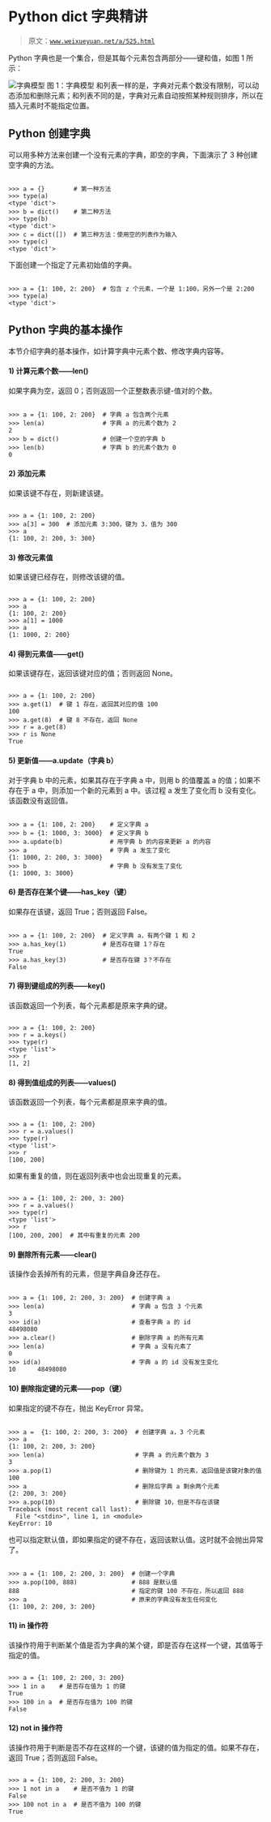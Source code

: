 # Python dict 字典精讲

> 原文：[`www.weixueyuan.net/a/525.html`](http://www.weixueyuan.net/a/525.html)

Python 字典也是一个集合，但是其每个元素包含两部分——键和值，如图 1 所示：

![字典模型](img/c77a72e4f6ed108725eb2f110df38527.png)
图 1：字典模型
和列表一样的是，字典对元素个数没有限制，可以动态添加和删除元素；和列表不同的是，字典对元素自动按照某种规则排序，所以在插入元素时不能指定位置。

## Python 创建字典

可以用多种方法来创建一个没有元素的字典，即空的字典，下面演示了 3 种创建空字典的方法。

```

>>> a = {}        # 第一种方法
>>> type(a)
<type 'dict'>
>>> b = dict()    # 第二种方法
>>> type(b)
<type 'dict'>
>>> c = dict([])  # 第三种方法：使用空的列表作为输入
>>> type(c)
<type 'dict'>
```

下面创建一个指定了元素初始值的字典。

```

>>> a = {1: 100, 2: 200}  # 包含 z 个元素，一个是 1:100，另外一个是 2:200
>>> type(a)
<type 'dict'>
```

## Python 字典的基本操作

本节介绍字典的基本操作，如计算字典中元素个数、修改字典内容等。

#### 1) 计算元素个数——len()

如果字典为空，返回 0；否则返回一个正整数表示键-值对的个数。

```

>>> a = {1: 100, 2: 200}  # 字典 a 包含两个元素
>>> len(a)                # 字典 a 的元素个数为 2
2
>>> b = dict()            # 创建一个空的字典 b
>>> len(b)                # 字典 b 的元素个数为 0
0
```

#### 2) 添加元素

如果该键不存在，则新建该键。

```

>>> a = {1: 100, 2: 200}
>>> a[3] = 300  # 添加元素 3:300，键为 3，值为 300
>>> a
{1: 100, 2: 200, 3: 300}
```

#### 3) 修改元素值

如果该键已经存在，则修改该键的值。

```

>>> a = {1: 100, 2: 200}
>>> a
{1: 100, 2: 200}
>>> a[1] = 1000
>>> a
{1: 1000, 2: 200}
```

#### 4) 得到元素值——get()

如果该键存在，返回该键对应的值；否则返回 None。

```

>>> a = {1: 100, 2: 200}
>>> a.get(1)  # 键 1 存在，返回其对应的值 100
100
>>> a.get(8)  # 键 8 不存在，返回 None
>>> r = a.get(8)
>>> r is None
True
```

#### 5) 更新值——a.update（字典 b）

对于字典 b 中的元素，如果其存在于字典 a 中，则用 b 的值覆盖 a 的值；如果不存在于 a 中，则添加一个新的元素到 a 中。该过程 a 发生了变化而 b 没有变化。该函数没有返回值。

```

>>> a = {1: 100, 2: 200}    # 定义字典 a
>>> b = {1: 1000, 3: 3000}  # 定义字典 b
>>> a.update(b)             # 用字典 b 的内容来更新 a 的内容
>>> a                       # 字典 a 发生了变化
{1: 1000, 2: 200, 3: 3000}
>>> b                       # 字典 b 没有发生了变化
{1: 1000, 3: 3000}
```

#### 6) 是否存在某个键——has_key（键）

如果存在该键，返回 True；否则返回 False。

```

>>> a = {1: 100, 2: 200}  # 定义字典 a，有两个键 1 和 2
>>> a.has_key(1)          # 是否存在键 1？存在
True
>>> a.has_key(3)          # 是否存在键 3？不存在
False
```

#### 7) 得到键组成的列表——key()

该函数返回一个列表，每个元素都是原来字典的键。

```

>>> a = {1: 100, 2: 200}
>>> r = a.keys()
>>> type(r)
<type 'list'>
>>> r
[1, 2]
```

#### 8) 得到值组成的列表——values()

该函数返回一个列表，每个元素都是原来字典的值。

```

>>> a = {1: 100, 2: 200}
>>> r = a.values()
>>> type(r)
<type 'list'>
>>> r
[100, 200]
```

如果有重复的值，则在返回列表中也会出现重复的元素。

```

>>> a = {1: 100, 2: 200, 3: 200}
>>> r = a.values()
>>> type(r)
<type 'list'>
>>> r
[100, 200, 200]  # 其中有重复的元素 200
```

#### 9) 删除所有元素——clear()

该操作会丢掉所有的元素，但是字典自身还存在。

```

>>> a = {1: 100, 2: 200, 3: 200}  # 创建字典 a
>>> len(a)                        # 字典 a 包含 3 个元素
3
>>> id(a)                         # 查看字典 a 的 id
48498080
>>> a.clear()                     # 删除字典 a 的所有元素
>>> len(a)                        # 字典 a 没有元素了
0
>>> id(a)                         # 字典 a 的 id 没有发生变化
10      48498080
```

#### 10) 删除指定键的元素——pop（键）

如果指定的键不存在，抛出 KeyError 异常。

```

>>> a =  {1: 100, 2: 200, 3: 200}  # 创建字典 a，3 个元素
>>> a
{1: 100, 2: 200, 3: 200}
>>> len(a)                         # 字典 a 的元素个数为 3
3
>>> a.pop(1)                       # 删除键为 1 的元素，返回值是该键对象的值
100
>>> a                              # 删除后字典 a 剩余两个元素
{2: 200, 3: 200}
>>> a.pop(10)                      # 删除键 10，但是不存在该键
Traceback (most recent call last):
  File "<stdin>", line 1, in <module>
KeyError: 10
```

也可以指定默认值，即如果指定的键不存在，返回该默认值。这时就不会抛出异常了。

```

>>> a = {1: 100, 2: 200, 3: 200}  # 创建一个字典
>>> a.pop(100, 888)               # 888 是默认值
888                               # 指定的键 100 不存在，所以返回 888
>>> a                             # 原来的字典没有发生任何变化
{1: 100, 2: 200, 3: 200}
```

#### 11) in 操作符

该操作符用于判断某个值是否为字典的某个键，即是否存在这样一个键，其值等于指定的值。

```

>>> a = {1: 100, 2: 200, 3: 200}
>>> 1 in a    # 是否存在值为 1 的键
True
>>> 100 in a  # 是否存在值为 100 的键
False
```

#### 12) not in 操作符

该操作符用于判断是否不存在这样的一个键，该键的值为指定的值。如果不存在，返回 True；否则返回 False。

```

>>> a = {1: 100, 2: 200, 3: 200}
>>> 1 not in a    # 是否不值为 1 的键
False
>>> 100 not in a  # 是否不值为 100 的键
True
```